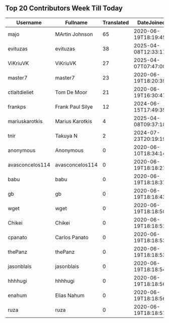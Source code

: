 ## Top 20 Contributors Week Till Today ##
|Username|Fullname|Translated|DateJoined|Language|
|--------|--------|----------|----------|-------|
|majo|MArtin Johnson|65|2020-06-19T18:19:45Z|sv|
|evituzas|evituzas|38|2025-04-08T12:33:17.|lt|
|ViKriuVK|ViKriuVK|27|2025-04-07T07:47:00.|lt|
|master7|master7|23|2020-06-19T18:20:39.|pl|
|ctlaltdieliet|Tom De Moor|21|2020-06-19T16:30:47Z|nl|
|frankps|Frank Paul Silye|12|2024-06-15T17:49:35.|nb_NO|
|mariuskarotkis|Marius Karotkis|4|2025-04-08T09:37:18.|lt|
|tnir|Takuya N|2|2024-07-23T20:19:19.||
|anonymous|Anonymous|0|2020-06-10T18:34:14.||
|avasconcelos114|avasconcelos114|0|2020-06-19T18:18:27Z||
|babu|babu|0|2020-06-19T18:18:37.||
|gb|gb|0|2020-06-19T18:18:43.||
|wget|wget|0|2020-06-19T18:18:50Z|ro|
|Chikei|Chikei|0|2020-06-19T18:18:51Z|zh_Hant|
|cpanato|Carlos Panato|0|2020-06-19T18:18:53Z||
|thePanz|thePanz|0|2020-06-19T18:18:53Z||
|jasonblais|jasonblais|0|2020-06-19T18:18:54Z||
|hhhhugi|hhhhugi|0|2020-06-19T18:18:56.||
|enahum|Elias  Nahum|0|2020-06-19T18:18:56Z|es|
|ruza|ruza|0|2020-06-19T18:18:57.||
